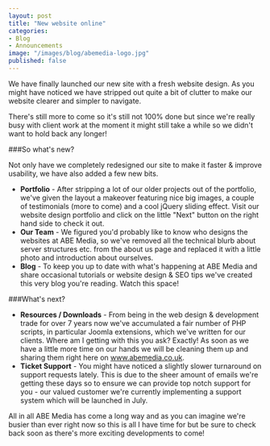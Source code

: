```yaml
---
layout: post
title: "New website online"
categories:
- Blog
- Announcements
image: "/images/blog/abemedia-logo.jpg"
published: false
---
```


We have finally launched our new site with a fresh website design. 
As you might have noticed we have stripped out quite a bit of clutter to make our website clearer and simpler to navigate.

There's still more to come so it's still not 100% done but since we're really busy with client work at the moment it might still take a while so we didn't want to hold back any longer!

###So what's new?

Not only have we completely redesigned our site to make it faster & improve usability, we have also added a few new bits.

- **Portfolio** - After stripping a lot of our older projects out of the portfolio, we've given the layout a makeover featuring nice big images, a couple of testimonials (more to come) and a cool jQuery sliding effect. Visit our website design portfolio and click on the little "Next" button on the right hand side to check it out.
- **Our Team** - We figured you'd probably like to know who designs the websites at ABE Media, so we've removed all the technical blurb about server structures etc. from the about us page and replaced it with a little photo and introduction about ourselves.
- **Blog** - To keep you up to date with what's happening at ABE Media and share occasional tutorials or website design & SEO tips we've created this very blog you're reading. Watch this space!

###What's next?

- **Resources / Downloads** - From being in the web design & development trade for over 7 years now we've accumulated a fair number of PHP scripts, in particular Joomla extensions, which we've written for our clients. Where am I getting with this you ask? Exactly! As soon as we have a little more time on our hands we will be cleaning them up and sharing them right here on www.abemedia.co.uk.
- **Ticket Support** - You might have noticed a slightly slower turnaround on support requests lately. This is due to the sheer amount of emails we're getting these days so to ensure we can provide top notch support for you - our valued customer we're currently implementing a support system which will be launched in July.

All in all ABE Media has come a long way and as you can imagine we're busier than ever right now so this is all I have time for but be sure to check back soon as there's more exciting developments to come!
